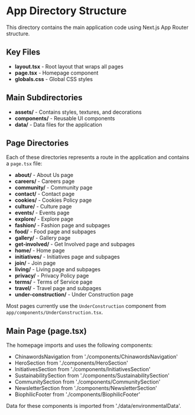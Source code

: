 # App Directory Structure

This directory contains the main application code using Next.js App Router structure.

## Key Files

- **layout.tsx** - Root layout that wraps all pages
- **page.tsx** - Homepage component
- **globals.css** - Global CSS styles

## Main Subdirectories

- **assets/** - Contains styles, textures, and decorations
- **components/** - Reusable UI components
- **data/** - Data files for the application

## Page Directories

Each of these directories represents a route in the application and contains a `page.tsx` file:

- **about/** - About Us page
- **careers/** - Careers page
- **community/** - Community page
- **contact/** - Contact page
- **cookies/** - Cookies Policy page
- **culture/** - Culture page
- **events/** - Events page
- **explore/** - Explore page
- **fashion/** - Fashion page and subpages
- **food/** - Food page and subpages
- **gallery/** - Gallery page
- **get-involved/** - Get Involved page and subpages
- **home/** - Home page
- **initiatives/** - Initiatives page and subpages
- **join/** - Join page
- **living/** - Living page and subpages
- **privacy/** - Privacy Policy page
- **terms/** - Terms of Service page
- **travel/** - Travel page and subpages
- **under-construction/** - Under Construction page

Most pages currently use the `UnderConstruction` component from `app/components/UnderConstruction.tsx`.

## Main Page (page.tsx)

The homepage imports and uses the following components:
- ChinawordsNavigation from './components/ChinawordsNavigation'
- HeroSection from './components/HeroSection'
- InitiativesSection from './components/InitiativesSection'
- SustainabilitySection from './components/SustainabilitySection'
- CommunitySection from './components/CommunitySection'
- NewsletterSection from './components/NewsletterSection'
- BiophilicFooter from './components/BiophilicFooter'

Data for these components is imported from './data/environmentalData'.
